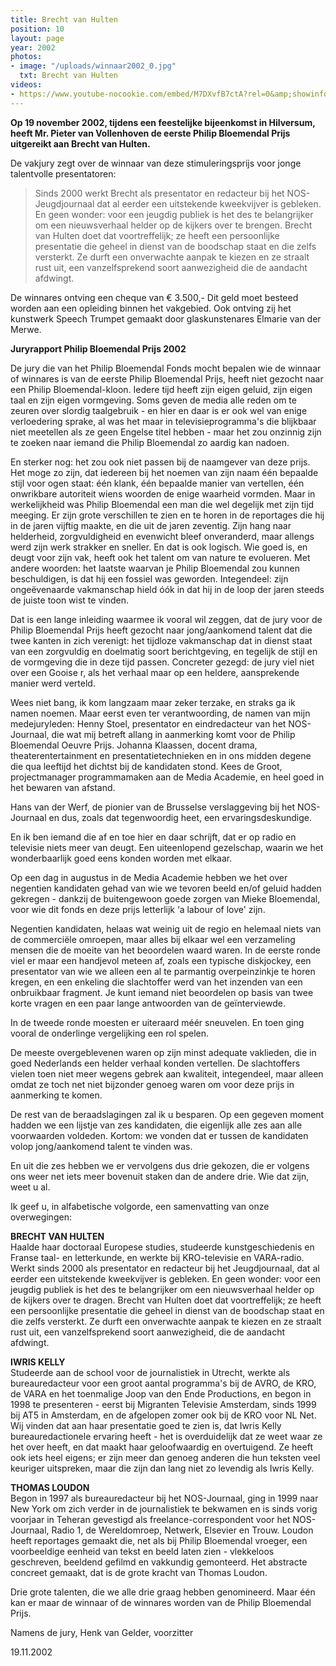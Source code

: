 ```yaml
---
title: Brecht van Hulten
position: 10
layout: page
year: 2002
photos:
- image: "/uploads/winnaar2002_0.jpg"
  txt: Brecht van Hulten
videos:
- https://www.youtube-nocookie.com/embed/M7DXvfB7ctA?rel=0&amp;showinfo=0
---
```


**Op 19 november 2002, tijdens een feestelijke bijeenkomst in Hilversum, heeft Mr. Pieter van Vollenhoven de eerste Philip Bloemendal Prijs uitgereikt aan Brecht van Hulten.**

<!--more-->

De vakjury zegt over de winnaar van deze stimuleringsprijs voor jonge talentvolle presentatoren:

> Sinds 2000 werkt Brecht als presentator en redacteur bij het NOS-Jeugdjournaal dat al eerder een uitstekende kweekvijver is gebleken. En geen wonder: voor een jeugdig publiek is het des te belangrijker om een nieuwsverhaal helder op de kijkers over te brengen. Brecht van Hulten doet dat voortreffelijk; ze heeft een persoonlijke presentatie die geheel in dienst van de boodschap staat en die zelfs versterkt. Ze durft een onverwachte aanpak te kiezen en ze straalt rust uit, een vanzelfsprekend soort aanwezigheid die de aandacht afdwingt.

De winnares ontving een cheque van € 3.500,- Dit geld moet besteed worden aan een opleiding binnen het vakgebied. Ook ontving zij het kunstwerk Speech Trumpet gemaakt door glaskunstenares Elmarie van der Merwe.

**Juryrapport Philip Bloemendal Prijs 2002**

De jury die van het Philip Bloemendal Fonds mocht bepalen wie de winnaar of winnares is van de eerste Philip Bloemendal Prijs, heeft niet gezocht naar een Philip Bloemendal-kloon. Iedere tijd heeft zijn eigen geluid, zijn eigen taal en zijn eigen vormgeving. Soms geven de media alle reden om te zeuren over slordig taalgebruik - en hier en daar is er ook wel van enige verloedering sprake, al was het maar in televisieprogramma's die blijkbaar niet meetellen als ze geen Engelse titel hebben - maar het zou onzinnig zijn te zoeken naar iemand die Philip Bloemendal zo aardig kan nadoen.

En sterker nog: het zou ook niet passen bij de naamgever van deze prijs. Het moge zo zijn, dat iedereen bij het noemen van zijn naam één bepaalde stijl voor ogen staat: één klank, één bepaalde manier van vertellen, één onwrikbare autoriteit wiens woorden de enige waarheid vormden. Maar in werkelijkheid was Philip Bloemendal een man die wel degelijk met zijn tijd meeging. Er zijn grote verschillen te zien en te horen in de reportages die hij in de jaren vijftig maakte, en die uit de jaren zeventig. Zijn hang naar helderheid, zorgvuldigheid en evenwicht bleef onveranderd, maar allengs werd zijn werk strakker en sneller. En dat is ook logisch. Wie goed is, en deugt voor zijn vak, heeft ook het talent om van nature te evolueren. Met andere woorden: het laatste waarvan je Philip Bloemendal zou kunnen beschuldigen, is dat hij een fossiel was geworden. Integendeel: zijn ongeëvenaarde vakmanschap hield óók in dat hij in de loop der jaren steeds de juiste toon wist te vinden.

Dat is een lange inleiding waarmee ik vooral wil zeggen, dat de jury voor de Philip Bloemendal Prijs heeft gezocht naar jong/aankomend talent dat die twee kanten in zich verenigt: het tijdloze vakmanschap dat in dienst staat van een zorgvuldig en doelmatig soort berichtgeving, en tegelijk de stijl en de vormgeving die in deze tijd passen. Concreter gezegd: de jury viel niet over een Gooise r, als het verhaal maar op een heldere, aansprekende manier werd verteld.

Wees niet bang, ik kom langzaam maar zeker terzake, en straks ga ik namen noemen. Maar eerst even ter verantwoording, de namen van mijn medejuryleden: Henny Stoel, presentator en eindredacteur van het NOS-Journaal, die wat mij betreft allang in aanmerking komt voor de Philip Bloemendal Oeuvre Prijs. Johanna Klaassen, docent drama, theaterentertainment en presentatietechnieken en in ons midden degene die qua leeftijd het dichtst bij de kandidaten stond. Kees de Groot, projectmanager programmamaken aan de Media Academie, en heel goed in het bewaren van afstand.

Hans van der Werf, de pionier van de Brusselse verslaggeving bij het NOS-Journaal en dus, zoals dat tegenwoordig heet, een ervaringsdeskundige.

En ik ben iemand die af en toe hier en daar schrijft, dat er op radio en televisie niets meer van deugt. Een uiteenlopend gezelschap, waarin we het wonderbaarlijk goed eens konden worden met elkaar.

Op een dag in augustus in de Media Academie hebben we het over negentien kandidaten gehad van wie we tevoren beeld en/of geluid hadden gekregen - dankzij de buitengewoon goede zorgen van Mieke Bloemendal, voor wie dit fonds en deze prijs letterlijk ‘a labour of love' zijn.

Negentien kandidaten, helaas wat weinig uit de regio en helemaal niets van de commerciële omroepen, maar alles bij elkaar wel een verzameling mensen die de moeite van het beoordelen waard waren. In de eerste ronde viel er maar een handjevol meteen af, zoals een typische diskjockey, een presentator van wie we alleen een al te parmantig overpeinzinkje te horen kregen, en een enkeling die slachtoffer werd van het inzenden van een onbruikbaar fragment. Je kunt iemand niet beoordelen op basis van twee korte vragen en een paar lange antwoorden van de geïnterviewde.

In de tweede ronde moesten er uiteraard méér sneuvelen. En toen ging vooral de onderlinge vergelijking een rol spelen.

De meeste overgeblevenen waren op zijn minst adequate vaklieden, die in goed Nederlands een helder verhaal konden vertellen. De slachtoffers vielen toen niet meer wegens gebrek aan kwaliteit, integendeel, maar alleen omdat ze toch net niet bijzonder genoeg waren om voor deze prijs in aanmerking te komen.

De rest van de beraadslagingen zal ik u besparen. Op een gegeven moment hadden we een lijstje van zes kandidaten, die eigenlijk alle zes aan alle voorwaarden voldeden. Kortom: we vonden dat er tussen de kandidaten volop jong/aankomend talent te vinden was.

En uit die zes hebben we er vervolgens dus drie gekozen, die er volgens ons weer net iets meer bovenuit staken dan de andere drie. Wie dat zijn, weet u al.

Ik geef u, in alfabetische volgorde, een samenvatting van onze overwegingen:

**BRECHT VAN HULTEN**  
Haalde haar doctoraal Europese studies, studeerde kunstgeschiedenis en Franse taal- en letterkunde, en werkte bij KRO-televisie en VARA-radio. Werkt sinds 2000 als presentator en redacteur bij het Jeugdjournaal, dat al eerder een uitstekende kweekvijver is gebleken. En geen wonder: voor een jeugdig publiek is het des te belangrijker om een nieuwsverhaal helder op de kijkers over te dragen. Brecht van Hulten doet dat voortreffelijk; ze heeft een persoonlijke presentatie die geheel in dienst van de boodschap staat en die zelfs versterkt. Ze durft een onverwachte aanpak te kiezen en ze straalt rust uit, een vanzelfsprekend soort aanwezigheid, die de aandacht afdwingt.

**IWRIS KELLY**  
Studeerde aan de school voor de journalistiek in Utrecht, werkte als bureauredacteur voor een groot aantal programma's bij de AVRO, de KRO, de VARA en het toenmalige Joop van den Ende Productions, en begon in 1998 te presenteren - eerst bij Migranten Televisie Amsterdam, sinds 1999 bij AT5 in Amsterdam, en de afgelopen zomer ook bij de KRO voor NL Net. Wij vinden dat aan haar presentatie goed te zien is, dat Iwris Kelly bureauredactionele ervaring heeft - het is overduidelijk dat ze weet waar ze het over heeft, en dat maakt haar geloofwaardig en overtuigend. Ze heeft ook iets heel eigens; er zijn meer dan genoeg anderen die hun teksten veel keuriger uitspreken, maar die zijn dan lang niet zo levendig als Iwris Kelly.

**THOMAS LOUDON**  
Begon in 1997 als bureauredacteur bij het NOS-Journaal, ging in 1999 naar New York om zich verder in de journalistiek te bekwamen en is sinds vorig voorjaar in Teheran gevestigd als freelance-correspondent voor het NOS-Journaal, Radio 1, de Wereldomroep, Netwerk, Elsevier en Trouw. Loudon heeft reportages gemaakt die, net als bij Philip Bloemendal vroeger, een voorbeeldige eenheid van tekst en beeld laten zien - vlekkeloos geschreven, beeldend gefilmd en vakkundig gemonteerd. Het abstracte concreet gemaakt, dat is de grote kracht van Thomas Loudon.
 
Drie grote talenten, die we alle drie graag hebben genomineerd. Maar één kan er maar de winnaar of de winnares worden van de Philip Bloemendal Prijs. 

Namens de jury, Henk van Gelder, voorzitter                

19.11.2002